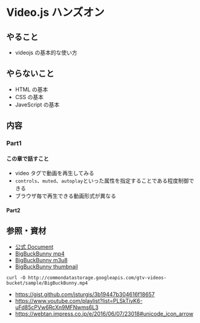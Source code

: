 # Video.js ハンズオン

## やること

- videojs の基本的な使い方

## やらないこと

- HTML の基本
- CSS の基本
- JaveScript の基本

## 内容

### Part1

#### この章で話すこと

- video タグで動画を再生してみる
- `controls`、`muted`、`autoplay`といった属性を指定することである程度制御できる
- ブラウザ毎で再生できる動画形式が異なる

#### Part2

## 参照・資材

- [公式 Document](https://docs.videojs.com/)
- [BigBuckBunny mp4](http://commondatastorage.googleapis.com/gtv-videos-bucket/sample/BigBuckBunny.mp4)
- [BigBuckBunny m3u8](https://test-streams.mux.dev/x36xhzz/x36xhzz.m3u8)
- [BigBuckBunny thumbnail](https://storage.googleapis.com/gtv-videos-bucket/sample/images/BigBuckBunny.jpg)

```
curl -O http://commondatastorage.googleapis.com/gtv-videos-bucket/sample/BigBuckBunny.mp4
```

- https://gist.github.com/jsturgis/3b19447b304616f18657
- https://www.youtube.com/playlist?list=PLSkTiyK6-uFd85cPVw6RcXn9MFNwms6L3
- https://webtan.impress.co.jp/e/2016/06/07/23018#unicode_icon_arrow
